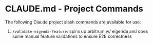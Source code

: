 # CLAUDE.md - Project Commands

The following Claude project slash commands are available for use:

1. `/validate-eigenda-feature`: spins up arbitrum w/ eigenda and does some manual feature validations to ensure E2E correctness